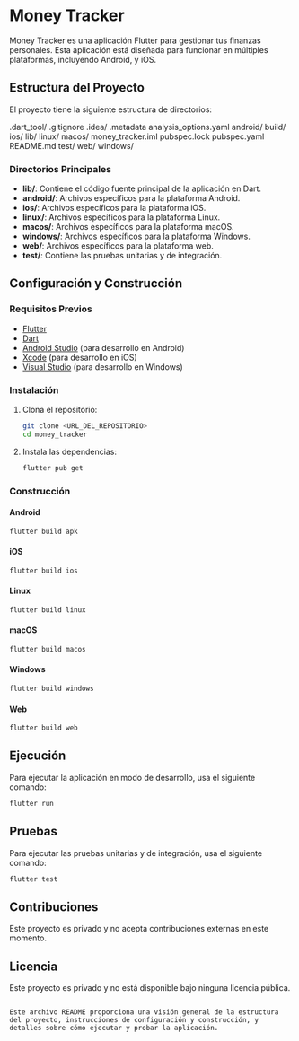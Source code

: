 # Money Tracker

Money Tracker es una aplicación Flutter para gestionar tus finanzas personales. Esta aplicación está diseñada para funcionar en múltiples plataformas, incluyendo Android, y iOS.

## Estructura del Proyecto

El proyecto tiene la siguiente estructura de directorios:

.dart_tool/
.gitignore
.idea/
.metadata
analysis_options.yaml
android/
build/
ios/
lib/
linux/
macos/
money_tracker.iml
pubspec.lock
pubspec.yaml
README.md
test/
web/
windows/

### Directorios Principales

- **lib/**: Contiene el código fuente principal de la aplicación en Dart.
- **android/**: Archivos específicos para la plataforma Android.
- **ios/**: Archivos específicos para la plataforma iOS.
- **linux/**: Archivos específicos para la plataforma Linux.
- **macos/**: Archivos específicos para la plataforma macOS.
- **windows/**: Archivos específicos para la plataforma Windows.
- **web/**: Archivos específicos para la plataforma web.
- **test/**: Contiene las pruebas unitarias y de integración.

## Configuración y Construcción

### Requisitos Previos

- [Flutter](https://flutter.dev/docs/get-started/install)
- [Dart](https://dart.dev/get-dart)
- [Android Studio](https://developer.android.com/studio) (para desarrollo en Android)
- [Xcode](https://developer.apple.com/xcode/) (para desarrollo en iOS)
- [Visual Studio](https://visualstudio.microsoft.com/) (para desarrollo en Windows)

### Instalación

1. Clona el repositorio:

   ```sh
   git clone <URL_DEL_REPOSITORIO>
   cd money_tracker
   ```
2. Instala las dependencias:

   ```sh
   flutter pub get
   ```

### Construcción

#### Android

```sh
flutter build apk
```

#### iOS

```sh
flutter build ios
```

#### Linux

```sh
flutter build linux
```

#### macOS

```sh
flutter build macos
```

#### Windows

```sh
flutter build windows
```

#### Web

```sh
flutter build web
```

## Ejecución

Para ejecutar la aplicación en modo de desarrollo, usa el siguiente comando:

```sh
flutter run
```

## Pruebas

Para ejecutar las pruebas unitarias y de integración, usa el siguiente comando:

```sh
flutter test
```

## Contribuciones

Este proyecto es privado y no acepta contribuciones externas en este momento.

## Licencia

Este proyecto es privado y no está disponible bajo ninguna licencia pública.

```

Este archivo README proporciona una visión general de la estructura del proyecto, instrucciones de configuración y construcción, y detalles sobre cómo ejecutar y probar la aplicación.
```
